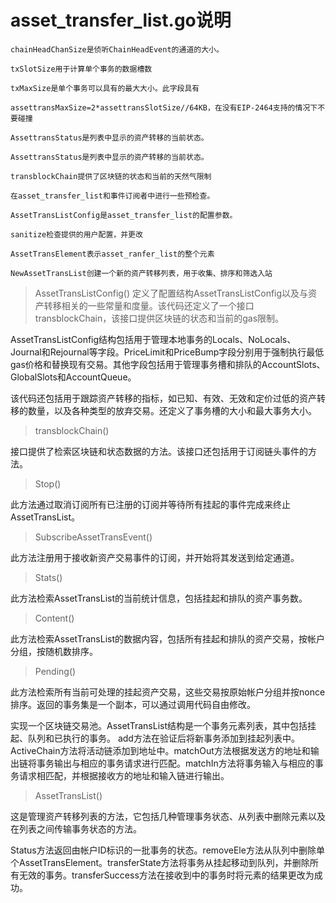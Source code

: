# asset_transfer_list.go说明

```
chainHeadChanSize是侦听ChainHeadEvent的通道的大小。

txSlotSize用于计算单个事务的数据槽数

txMaxSize是单个事务可以具有的最大大小。此字段具有

assettransMaxSize=2*assettransSlotSize//64KB，在没有EIP-2464支持的情况下不要碰撞

AssettransStatus是列表中显示的资产转移的当前状态。

AssettransStatus是列表中显示的资产转移的当前状态。

transblockChain提供了区块链的状态和当前的天然气限制

在asset_transfer_list和事件订阅者中进行一些预检查。

AssetTransListConfig是asset_transfer_list的配置参数。

sanitize检查提供的用户配置，并更改

AssetTransElement表示asset_ranfer_list的整个元素

NewAssetTransList创建一个新的资产转移列表，用于收集、排序和筛选入站

```

> AssetTransListConfig()
定义了配置结构AssetTransListConfig以及与资产转移相关的一些常量和度量。该代码还定义了一个接口transblockChain，该接口提供区块链的状态和当前的gas限制。

AssetTransListConfig结构包括用于管理本地事务的Locals、NoLocals、Journal和Rejournal等字段。PriceLimit和PriceBump字段分别用于强制执行最低gas价格和替换现有交易。其他字段包括用于管理事务槽和排队的AccountSlots、GlobalSlots和AccountQueue。

该代码还包括用于跟踪资产转移的指标，如已知、有效、无效和定价过低的资产转移的数量，以及各种类型的放弃交易。还定义了事务槽的大小和最大事务大小。

>transblockChain()

接口提供了检索区块链和状态数据的方法。该接口还包括用于订阅链头事件的方法。

> Stop()

此方法通过取消订阅所有已注册的订阅并等待所有挂起的事件完成来终止AssetTransList。

> SubscribeAssetTransEvent()

此方法注册用于接收新资产交易事件的订阅，并开始将其发送到给定通道。

> Stats()

此方法检索AssetTransList的当前统计信息，包括挂起和排队的资产事务数。

> Content()

此方法检索AssetTransList的数据内容，包括所有挂起和排队的资产交易，按帐户分组，按随机数排序。

> Pending()

此方法检索所有当前可处理的挂起资产交易，这些交易按原始帐户分组并按nonce排序。返回的事务集是一个副本，可以通过调用代码自由修改。

实现一个区块链交易池。AssetTransList结构是一个事务元素列表，其中包括挂起、队列和已执行的事务。
add方法在验证后将新事务添加到挂起列表中。
ActiveChain方法将活动链添加到地址中。matchOut方法根据发送方的地址和输出链将事务输出与相应的事务请求进行匹配。matchIn方法将事务输入与相应的事务请求相匹配，并根据接收方的地址和输入链进行输出。

> AssetTransList()

这是管理资产转移列表的方法，它包括几种管理事务状态、从列表中删除元素以及在列表之间传输事务状态的方法。

Status方法返回由帐户ID标识的一批事务的状态。removeEle方法从队列中删除单个AssetTransElement。transferState方法将事务从挂起移动到队列，并删除所有无效的事务。transferSuccess方法在接收到中的事务时将元素的结果更改为成功。


